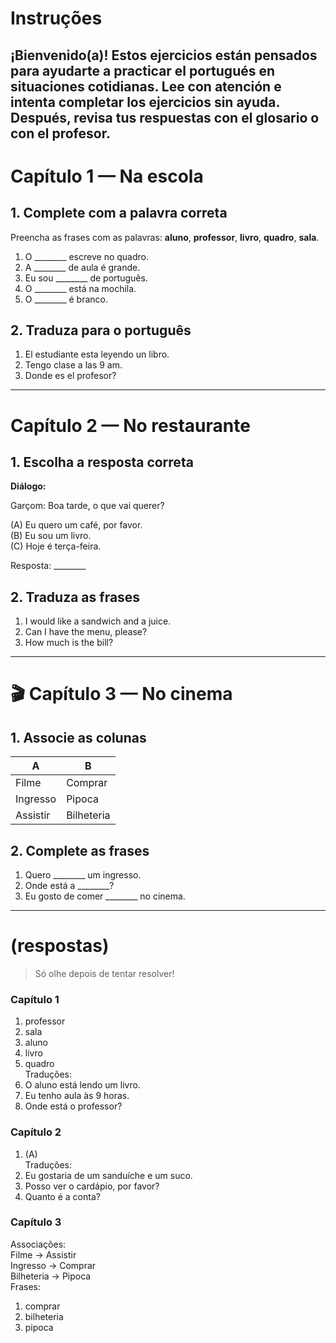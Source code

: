 
# Instruções

¡Bienvenido(a)! Estos ejercicios están pensados para ayudarte a practicar el portugués en situaciones cotidianas. Lee con atención e intenta completar los ejercicios sin ayuda. Después, revisa tus respuestas con el glosario o con el profesor.
---

#  Capítulo 1 — Na escola

## 1. Complete com a palavra correta

Preencha as frases com as palavras: **aluno**, **professor**, **livro**, **quadro**, **sala**.

1. O ________ escreve no quadro.
2. A ________ de aula é grande.
3. Eu sou ________ de português.
4. O ________ está na mochila.
5. O ________ é branco.

## 2. Traduza para o português

1. El estudiante esta leyendo un libro.  
2. Tengo clase a las 9 am.  
3. Donde es el profesor?

---

#  Capítulo 2 — No restaurante

## 1. Escolha a resposta correta

**Diálogo:**

Garçom: Boa tarde, o que vai querer?

(A) Eu quero um café, por favor.  
(B) Eu sou um livro.  
(C) Hoje é terça-feira.

Resposta: ________

## 2. Traduza as frases

1. I would like a sandwich and a juice.  
2. Can I have the menu, please?  
3. How much is the bill?

---

# 🎬 Capítulo 3 — No cinema

## 1. Associe as colunas

A | B  
--|--  
Filme         | Comprar  
Ingresso      | Pipoca  
Assistir      | Bilheteria

## 2. Complete as frases

1. Quero ________ um ingresso.  
2. Onde está a ________?  
3. Eu gosto de comer ________ no cinema.

---

# (respostas)

> Só olhe depois de tentar resolver!

### Capítulo 1  
1. professor  
2. sala  
3. aluno  
4. livro  
5. quadro  
Traduções:  
1. O aluno está lendo um livro.  
2. Eu tenho aula às 9 horas.  
3. Onde está o professor?

### Capítulo 2  
1. (A)  
Traduções:  
1. Eu gostaria de um sanduíche e um suco.  
2. Posso ver o cardápio, por favor?  
3. Quanto é a conta?

### Capítulo 3  
Associações:  
Filme → Assistir  
Ingresso → Comprar  
Bilheteria → Pipoca  
Frases:  
1. comprar  
2. bilheteria  
3. pipoca

